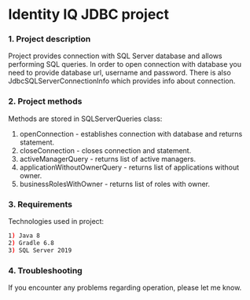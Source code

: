 # Identity IQ JDBC project

### 1. Project description
Project provides connection with SQL Server database and allows performing SQL queries. In order to open connection with database you need to provide database url, username and password. There is also JdbcSQLServerConnectionInfo which provides info about connection. 

### 2. Project methods
Methods are stored in SQLServerQueries class:
1. openConnection - establishes connection with database and returns statement.
2. closeConnection - closes connection and statement.
3. activeManagerQuery - returns list of active managers.
4. applicationWithoutOwnerQuery - returns list of applications without owner.
5. businessRolesWithOwner - returns list of roles with owner.

### 3. Requirements
Technologies used in project:
```bash
1) Java 8
2) Gradle 6.8
3) SQL Server 2019
```

### 4. Troubleshooting
If you encounter any problems regarding operation, please let me know. 

